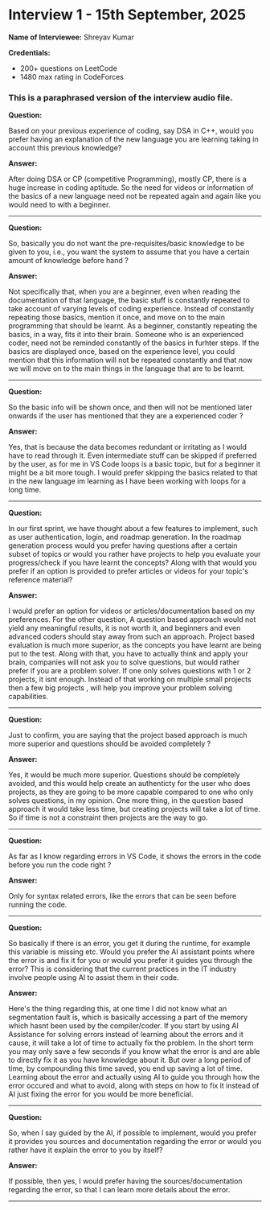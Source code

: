 # **Interview 1 - 15th September, 2025**

**Name of Interviewee:** Shreyav Kumar

**Credentials:**
* 200+ questions on LeetCode
* 1480 max rating in CodeForces

### This is a paraphrased version of the interview audio file.

**Question:** 

Based on your previous experience of coding, say DSA in C++, would you prefer having an explanation of the new language you are learning taking in account this previous knowledge?

**Answer:** 

After doing DSA or CP (competitive Programming), mostly CP, there is a huge increase in coding aptitude. So the need for videos or information of the basics of a new language need not be repeated again and again like you would need to with a beginner.

---

**Question:** 

So, basically you do not want the pre-requisites/basic knowledge to be given to you, i.e., you want the system to assume that you have a certain amount of knowledge before hand ?

**Answer:** 

Not specifically that, when you are a beginner, even when reading the documentation of that language, the basic stuff is constantly repeated to take account of varying levels of coding experience.
Instead of constantly repeating those basics, mention it once, and move on to the main programming that should be learnt. As a beginner, constantly repeating the basics, in a way, fits it into their brain. Someone who is an experienced coder, need not be reminded constantly of the basics in furhter steps. If the basics are displayed once, based on the experience level, you could mention that this information will not be repeated constantly and that now we will move on to the main things in the language that are to be learnt.

---

**Question:** 

So the basic info will be shown once, and then will not be mentioned later onwards if the user has mentioned that they are a experienced coder ?

**Answer:** 

Yes, that is because the data becomes redundant or irritating as I would have to read through it. Even intermediate stuff can be skipped if preferred by the user, as for me in VS Code loops is a basic topic, but for a beginner it might be a bit more tough. I would prefer skipping the basics related to that in the new language im learning as I have been working with loops for a long time.

---

**Question:** 

In our first sprint, we have thought about a few features to implement, such as user authentication, login, and roadmap generation. In the roadmap generation process would you prefer having questions after a certain subset of topics or would you rather have projects to help you evaluate your progress/check if you have learnt the concepts? Along with that would you prefer if an option is provided to prefer articles or videos for your topic's reference material?

**Answer:** 

I would prefer an option for videos or articles/documentation based on my preferences. For the other question, A question based approach would not yield any meaningful results, it is not worth it, and beginners and even advanced coders should stay away from such an approach. Project based evaluation is much more superior, as the concepts you have learnt are being put to the test. Along with that, you have to actually think and apply your brain, companies will not ask you to solve questions, but would rather prefer if you are a problem solver. If one only solves questions with 1 or 2 projects, it isnt enough. Instead of that working on multiple small projects then a few big projects , will help you improve your problem solving capabilities.

---

**Question:** 

Just to confirm, you are saying that the project based approach is much more superior and questions should be avoided completely ?

**Answer:** 

Yes, it would be much more superior. Questions should be completely avoided, and this would help create an authenticty for the user who does projects, as they are going to be more capable compared to one who only solves questions, in my opinion. One more thing, in the question based approach it would take less time, but creating projects will take a lot of time. So if time is not a constraint then projects are the way to go.

---

**Question:** 

As far as I know regarding errors in VS Code, it shows the errors in the code before you run the code right ?

**Answer:**

Only for syntax related errors, like the errors that can be seen before running the code. 

---

**Question:** 

So basically if there is an error, you get it during the runtime, for example this variable is missing etc. Would you prefer the AI assistant points where the error is and fix it for you or would you prefer it guides you through the error? This is considering that the current practices in the IT industry involve people using AI to assist them in their code.

**Answer:** 

Here's the thing regarding this, at one time I did not know what an segmentation fault is, which is basically accessing a part of the memory which hasnt been used by the compiler/coder. If you start by using AI Assistance for solving errors instead of learning about the errors and it cause, it will take a lot of time to actually fix the problem. In the short term you may only save a few seconds if you know what the error is and are able to directly fix it as you have knowledge about it. But over a long period of time, by compounding this time saved, you end up saving a lot of time. Learning about the error and actually using AI to guide you through how the error occured and what to avoid, along with steps on how to fix it instead of AI just fixing the error for you would be more beneficial.

---

**Question:** 

So, when I say guided by the AI, if possible to implement, would you prefer it provides you sources and documentation regarding the error or would you rather have it explain the error to you by itself?

**Answer:** 

If possible, then yes, I would prefer having the sources/documentation regarding the error, so that I can learn more details about the error.

---
